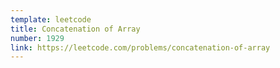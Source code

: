 ```yaml
---
template: leetcode
title: Concatenation of Array
number: 1929
link: https://leetcode.com/problems/concatenation-of-array
---
```

